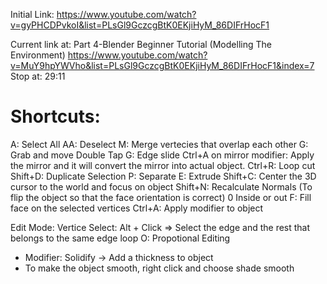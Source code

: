 Initial Link:
https://www.youtube.com/watch?v=gyPHCDPvkoI&list=PLsGl9GczcgBtK0EKjiHyM_86DIFrHocF1

Current link at:
Part 4-Blender Beginner Tutorial (Modelling The Environment)
https://www.youtube.com/watch?v=MuY9hpYWVho&list=PLsGl9GczcgBtK0EKjiHyM_86DIFrHocF1&index=7
Stop at: 29:11

# Shortcuts:

A: Select All
AA: Deselect
M: Merge vertecies that overlap each other
G: Grab and move
Double Tap G: Edge slide
Ctrl+A on mirror modifier: Apply the mirror and it will convert the mirror into actual object.
Ctrl+R: Loop cut
Shift+D: Duplicate Selection
P: Separate
E: Extrude
Shift+C: Center the 3D cursor to the world and focus on object
Shift+N: Recalculate Normals (To flip the object so that the face orientation is correct) 0 Inside or out
F: Fill face on the selected vertices
Ctrl+A: Apply modifier to object

Edit Mode:
Vertice Select: Alt + Click => Select the edge and the rest that belongs to the same edge loop
O: Propotional Editing

- Modifier: Solidify -> Add a thickness to object
- To make the object smooth, right click and choose shade smooth
